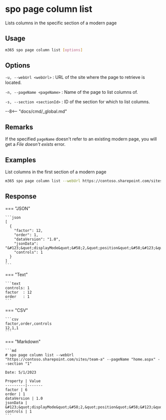 # spo page column list

Lists columns in the specific section of a modern page

## Usage

```sh
m365 spo page column list [options]
```

## Options

`-u, --webUrl <webUrl>`
: URL of the site where the page to retrieve is located.

`-n, --pageName <pageName>`
: Name of the page to list columns of.

`-s, --section <sectionId>`
: ID of the section for which to list columns.

--8<-- "docs/cmd/_global.md"

## Remarks

If the specified `pageName` doesn't refer to an existing modern page, you will get a _File doesn't exists_ error.

## Examples

List columns in the first section of a modern page

```sh
m365 spo page column list --webUrl https://contoso.sharepoint.com/sites/team-a --pageName home.aspx --section 1
```


## Response

=== "JSON"

    ```json
    [
      {
        "factor": 12,
        "order": 1,
        "dataVersion": "1.0",
        "jsonData": "&#123;&quot;displayMode&quot;&#58;2,&quot;position&quot;&#58;&#123;&quot;sectionFactor&quot;&#58;12,&quot;sectionIndex&quot;&#58;1,&quot;zoneIndex&quot;&#58;1&#125;&#125;",
        "controls": 1
      }
    ]
    ```

=== "Text"

    ```text
    controls: 1
    factor  : 12
    order   : 1
    ```

=== "CSV"

    ```csv
    factor,order,controls
    12,1,1
    ```

=== "Markdown"

    ```md
    # spo page column list --webUrl "https://contoso.sharepoint.com/sites/team-a" --pageName "home.aspx" --section "1"

    Date: 5/1/2023

    Property | Value
    ---------|-------
    factor | 6
    order | 1
    dataVersion | 1.0
    jsonData | &#123;&quot;displayMode&quot;&#58;2,&quot;position&quot;&#58;&#123;&quot;sectionFactor&quot;&#58;6,&quot;sectionIndex&quot;&#58;1,&quot;zoneIndex&quot;&#58;1&#125;&#125;
    controls | 1    
    ```
